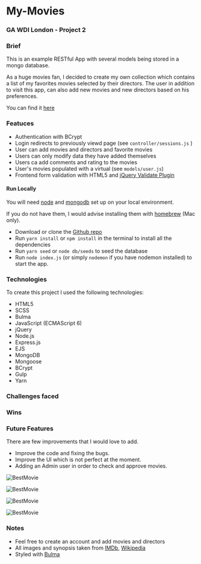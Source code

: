 # My-Movies

### GA WDI London - Project 2

### Brief

This is an example RESTful App with several models being stored in a mongo database.

As a huge movies fan, I decided to create my own collection which contains a list of my favorites movies selected by their directors.
The user in addition to visit this app, can also add new movies and new directors based on his preferences.

You can find it [here](https://mycollectionmovies.herokuapp.com/)

### Featuces
- Authentication with BCrypt
- Login redirects to previously viewd page (see `controller/sessions.js` )
- User can add movies and directors and favorite movies
- Users can only modify data they have added themselves
- Users ca add comments and rating to the movies
- User's movies populated with a virtual (see `models/user.js`)
- Frontend form validation with HTML5 and [jQuery Validate Plugin](https://jqueryvalidation.org/)


#### Run Locally

You will need [node](https://nodejs.org/) and [mongodb](https://www.mongodb.com/) set up on your local environment.

If you do not have them, I would advise installing them with [homebrew](https://brew.sh/) (Mac only).


- Download or clone the [Github repo](https;//github.com/Gio85/WDI-project2)
- Run `yarn install` or `npm install` in the terminal to install all the dependencies
- Run `yarn seed` or `node db/seeds` to seed the database
- Run `node index.js` (or simply `nodemon` if you have nodemon installed) to start the app.

### Technologies

To create this project I used the following technologies:

- HTML5
- SCSS
- Bulma
- JavaScript (ECMAScript 6)
- jQuery
- Node.js
- Express.js
- EJS
- MongoDB
- Mongoose
- BCrypt
- Gulp
- Yarn

### Challenges faced


### Wins
 

### Future Features
There are few improvements that I would love to add.

- Improve the code and fixing the bugs.
- Improve the UI which is not perfect at the moment.
- Adding an Admin user in order to check and approve movies.

![BestMovie](https://user-images.githubusercontent.com/20437891/30336323-bf94103e-97dc-11e7-8989-b98c4142b4b3.png)

![BestMovie](https://user-images.githubusercontent.com/20437891/30336425-132ce3ba-97dd-11e7-8128-b61044a67d44.png)

![BestMovie](https://user-images.githubusercontent.com/20437891/30336371-e52ee2a6-97dc-11e7-8470-5a93f61a5da7.png)

![BestMovie](https://user-images.githubusercontent.com/20437891/30336479-2fc40e2c-97dd-11e7-8970-d3c9acc4cc4c.png)

### Notes

- Feel free to create an account and add movies and directors
- All images and synopsis taken from [IMDb](http://www.imdb.com/?ref_=nv_home), [Wikipedia](https://en.wikipedia.org/wiki/Main_Page)
- Styled with [Bulma](http://bulma.io/)
